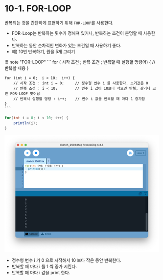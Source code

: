 # 10-1. FOR-LOOP

반복되는 것을 간단하게 표현하기 위해 `FOR-LOOP`를 사용한다.

* FOR-Loop는 반복하는 횟수가 정해져 있거나, 반복하는 조건이 분명할 때 사용한다.
* 반복하는 동안 순차적인 변화가 있는 조건일 때 사용하기 좋다.
* 예) 10번 반복하기, 원을 5개 그리기

!!! note "FOR-LOOP"
    ```
    for ( 시작 조건 ;  반복 조건 ;  반복할 때 실행할 명령어) {
        // 반복할 내용
    }

    for (int i = 0;  i < 10;  i++) {
        // 시작 조건 : int i = 0;     // 정수형 변수 i 를 사용한다. 초기값은 0
        // 반복 조건 : i < 10;        // 변수 i 값이 10보다 작으면 반복, 같거나 크면 FOR-LOOP 벗어남
        // 반복시 실행할 명령 : i++;    // 변수 i 값을 반복할 때 마다 1 증가함
    }
    ```

```java title="proc-010-1.pde" linenums="1" hl_lines="1"
for(int i = 0; i < 10; i++) {
    println(i);
}
```

![실행한 모습](../img/processing-for-loop.png)

* 정수형 변수 i 가 0 으로 시작해서 10 보다 작은 동안 반복한다.
* 반복할 때 마다 i 를 1 씩 증가 시킨다.
* 반복할 때 마다 i 값을 print 한다.
